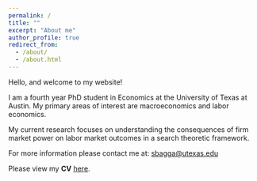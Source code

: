 ```yaml
---
permalink: /
title: ""
excerpt: "About me"
author_profile: true
redirect_from: 
  - /about/
  - /about.html
---
```



Hello, and welcome to my website!

I am a fourth year PhD student in Economics at the University of Texas at Austin. My primary areas of interest are macroeconomics and labor economics. 

My current research focuses on understanding the consequences of firm market power on labor market outcomes in a search theoretic framework.

For more information please contact me at: <sbagga@utexas.edu>

Please view my **CV** [here](https://sadhikabagga.github.io/BaggaSadhika_CV_052021.pdf).







